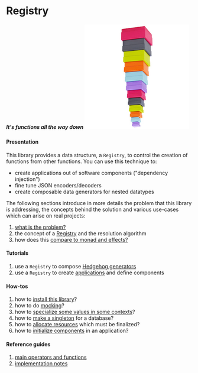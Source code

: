 # Registry

##### *It's functions all the way down* <img src="doc/images/unboxed-bottomup.jpg" border="0"/>

#### Presentation

This library provides a data structure, a `Registry`, to control the creation of functions from other functions. You can use this technique to:

 - create applications out of software components ("dependency injection")
 - fine tune JSON encoders/decoders
 - create composable data generators for nested datatypes

The following sections introduce in more details the problem that this library is addressing, the concepts behind the solution and various use-cases which can arise on real projects:

 1. [what is the problem?](doc/motivation.md)
 1. the concept of a [Registry](doc/registry.md) and the resolution algorithm
 1. how does this [compare to monad and effects?](https://github.com/etorreborre/effects)

#### Tutorials

 1. use a `Registry` to compose [Hedgehog generators](doc/generators.md)
 1. use a `Registry` to create [applications](doc/applications.md) and define components

#### How-tos

 1. how to [install this library](./install.md)?
 1. how to do [mocking](./applications.md#integration)?
 1. how to [specialize some values in some contexts](./applications.md#context-dependent-configurations)?
 1. how to [make a singleton](./applications#singletons) for a database?
 1. how to [allocate resources](./applications#resources) which must be finalized?
 1. how to [initialize components](./applications#start-up) in an application?

#### Reference guides

 1. [main operators and functions](doc/reference.md)
 1. [implementation notes](doc/implementation.md)

